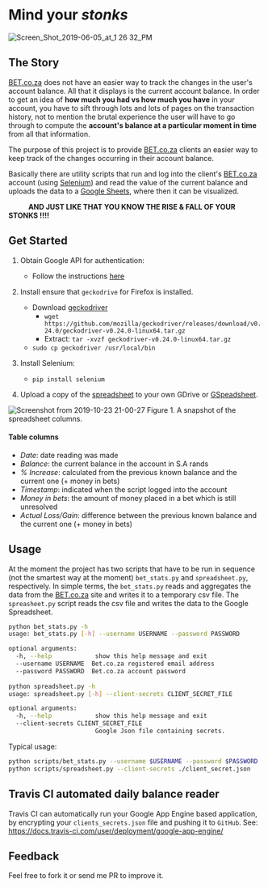 # Mind your *stonks*


![Screen_Shot_2019-06-05_at_1 26 32_PM](https://user-images.githubusercontent.com/16665803/61865197-15e25e00-aed3-11e9-8541-4fff382916b7.jpg)

## The Story
[BET.co.za](https://bet.co.za) does not have an easier way to track the changes in the user's account balance. All that it displays is the current account balance. In order to get an idea of **how much you had vs how much you have** in your account, you have to sift through lots and lots of pages on the transaction history, not to mention the brutal experience the user will have to go through to compute the **account's balance at a particular moment in time** from all that information.

The purpose of this project is to provide [BET.co.za](https://bet.co.za) clients an easier way to keep track of the changes occurring in their account balance.

Basically there are utility scripts that run and log into the client's [BET.co.za](https://bet.co.za) account (using [Selenium](https://selenium-python.readthedocs.io/)) and read the value of the current balance and uploads the data to a [Google Sheets](https://docs.google.com/spreadsheets/u/0/), where then it can be visualized.


&nbsp;&nbsp;&nbsp;&nbsp;&nbsp;&nbsp;&nbsp;&nbsp;&nbsp; **AND JUST LIKE THAT YOU KNOW THE RISE & FALL OF YOUR STONKS !!!!**


## Get Started

1. Obtain Google API for authentication:
    *   Follow the instructions [here](https://gspread.readthedocs.io/en/latest/oauth2.html#oauth-credentials)

2. Install ensure that `geckodrive` for Firefox is installed.
    *   Download [geckodriver](https://github.com/mozilla/geckodriver)
        *   ```wget https://github.com/mozilla/geckodriver/releases/download/v0.24.0/geckodriver-v0.24.0-linux64.tar.gz```
        *   Extract: ```tar -xvzf geckodriver-v0.24.0-linux64.tar.gz```
    *   `sudo cp geckodriver /usr/local/bin`

3. Install Selenium:
    *   `pip install selenium`

4. Upload a copy of the [spreadsheet](https://docs.google.com/spreadsheets/d/1k--fJt5qC191RMHH3D2MbhRhaIJb__WTEBjOL1rcksc/edit?usp=sharing) to your own GDrive or [GSpeadsheet](https://docs.google.com/spreadsheets).

![Screenshot from 2019-10-23 21-00-27](https://user-images.githubusercontent.com/16665803/67426299-18d81200-f5da-11e9-94cd-105195975b3d.png)
Figure 1. A snapshot of the spreadsheet columns.

#### Table columns
   * *Date*: date reading was made
   * *Balance*: the current balance in the account in S.A rands
   * *% Increase*: calculated from the previous known balance and the current one (+ money in bets)
   * *Timestamp*: indicated when the script logged into the account
   * *Money in bets*: the amount of money placed in a bet which is still unresolved
   * *Actual Loss/Gain*: difference between the previous known balance and the current one (+ money in bets)


## Usage

At the moment the project has two scripts that have to be run in sequence (not the smartest way at the moment) `bet_stats.py` and `spreadsheet.py`, respectively. In simple terms, the `bet_stats.py` reads and aggregates the data from the [BET.co.za](https://bet.co.za) site and writes it to a temporary csv file. The `spreasheet.py` script reads the csv file and writes the data to the Google Spreadsheet.

```bash
python bet_stats.py -h
usage: bet_stats.py [-h] --username USERNAME --password PASSWORD

optional arguments:
  -h, --help            show this help message and exit
  --username USERNAME  Bet.co.za registered email address
  --password PASSWORD  Bet.co.za account password
  
python spreadsheet.py -h
usage: spreadsheet.py [-h] --client-secrets CLIENT_SECRET_FILE

optional arguments:
  -h, --help            show this help message and exit
  --client-secrets CLIENT_SECRET_FILE
                        Google Json file containing secrets.
```

Typical usage:
```bash
python scripts/bet_stats.py --username $USERNAME --password $PASSWORD
python scripts/spreadsheet.py --client-secrets ./client_secret.json
```

## Travis CI automated daily balance reader
Travis CI can automatically run your Google App Engine based application, by encrypting your `clients_secrets.json` file and pushing it to `GitHub`.
See: https://docs.travis-ci.com/user/deployment/google-app-engine/


## Feedback

Feel free to fork it or send me PR to improve it.
